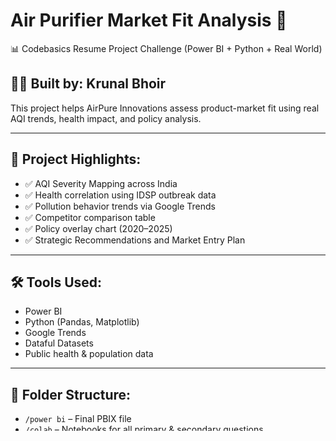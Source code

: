# Air Purifier Market Fit Analysis 🚀
📊 Codebasics Resume Project Challenge (Power BI + Python + Real World)

## 👨‍💻 Built by: Krunal Bhoir
This project helps AirPure Innovations assess product-market fit using real AQI trends, health impact, and policy analysis.

---

## 📁 Project Highlights:
- ✅ AQI Severity Mapping across India
- ✅ Health correlation using IDSP outbreak data
- ✅ Pollution behavior trends via Google Trends
- ✅ Competitor comparison table
- ✅ Policy overlay chart (2020–2025)
- ✅ Strategic Recommendations and Market Entry Plan

---

## 🛠️ Tools Used:
- Power BI
- Python (Pandas, Matplotlib)
- Google Trends
- Dataful Datasets
- Public health & population data

---

## 📂 Folder Structure:
- `/power bi` – Final PBIX file  
- `/colab` – Notebooks for all primary & secondary questions  
- `/dataset` – raw datasets used  
- `/assets` – Backgrounds, images, and video thumbnail
- `/cleaned data` - Cleaned datasets used
- `/dashboard preview` - Screenshots of dashboard

---

## 📬 Contact:
- 🔗 [LinkedIn](https://linkedin.com/in/krunalbhoir)
- 📧 krunalbhoir11@gmail.com

